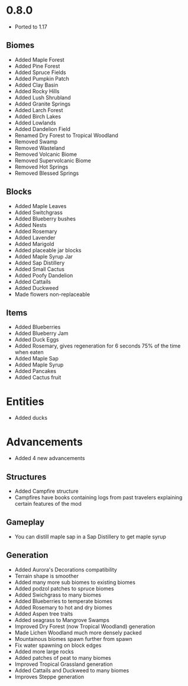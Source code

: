 # 0.8.0

* Ported to 1.17

## Biomes
* Added Maple Forest
* Added Pine Forest
* Added Spruce Fields
* Added Pumpkin Patch
* Added Clay Basin
* Added Rocky Hills
* Added Lush Shrubland
* Added Granite Springs
* Added Larch Forest
* Added Birch Lakes
* Added Lowlands
* Added Dandelion Field
* Renamed Dry Forest to Tropical Woodland
* Removed Swamp
* Removed Wasteland
* Removed Volcanic Biome
* Removed Supervolcanic Biome
* Removed Hot Springs
* Removed Blessed Springs

## Blocks
* Added Maple Leaves
* Added Switchgrass
* Added Blueberry bushes
* Added Nests
* Added Rosemary
* Added Lavender
* Added Marigold
* Added placeable jar blocks
* Added Maple Syrup Jar
* Added Sap Distillery
* Added Small Cactus
* Added Poofy Dandelion
* Added Cattails
* Added Duckweed
* Made flowers non-replaceable

## Items
* Added Blueberries
* Added Blueberry Jam
* Added Duck Eggs
* Added Rosemary, gives regeneration for 6 seconds 75% of the time when eaten
* Added Maple Sap
* Added Maple Syrup
* Added Pancakes
* Added Cactus fruit

# Entities
* Added ducks

# Advancements
* Added 4 new advancements

## Structures
* Added Campfire structure
* Campfires have books containing logs from past travelers explaining certain features of the mod

## Gameplay
* You can distill maple sap in a Sap Distillery to get maple syrup

## Generation
* Added Aurora's Decorations compatibility
* Terrain shape is smoother
* Added many more sub biomes to existing biomes
* Added podzol patches to spruce biomes
* Added Swichgrass to many biomes
* Added Blueberries to temperate biomes
* Added Rosemary to hot and dry biomes
* Added Aspen tree traits
* Added seagrass to Mangrove Swamps
* Improved Dry Forest (now Tropical Woodland) generation
* Made Lichen Woodland much more densely packed
* Mountainous biomes spawn further from spawn
* Fix water spawning on block edges
* Added more large rocks
* Added patches of peat to many biomes
* Improved Tropical Grassland generation
* Added Cattails and Duckweed to many biomes
* Improves Steppe generation